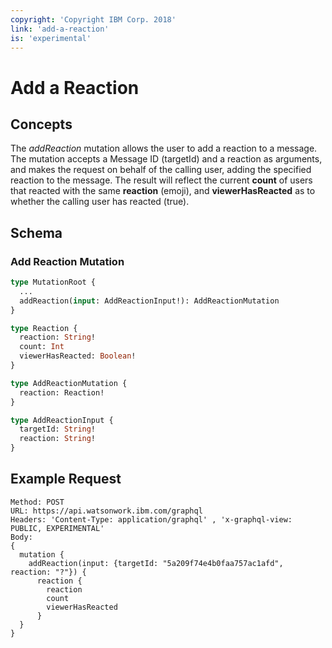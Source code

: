 ```yaml
---
copyright: 'Copyright IBM Corp. 2018'
link: 'add-a-reaction'
is: 'experimental'
---
```


# Add a Reaction

## Concepts

The _addReaction_ mutation allows the user to add a reaction to a message.  The mutation accepts a Message ID (targetId) and a reaction as arguments, and makes the request on behalf of the calling user, adding the specified reaction to the message.  The result will reflect the current **count** of users that reacted with the same **reaction** (emoji), and **viewerHasReacted** as to whether the calling user has reacted (true).

## Schema

### Add Reaction Mutation



```graphql
type MutationRoot {
  ...
  addReaction(input: AddReactionInput!): AddReactionMutation
}

type Reaction {
  reaction: String!
  count: Int
  viewerHasReacted: Boolean!
}

type AddReactionMutation {
  reaction: Reaction!
}

type AddReactionInput {
  targetId: String!
  reaction: String!
}
```

## Example Request

~~~~
Method: POST
URL: https://api.watsonwork.ibm.com/graphql
Headers: 'Content-Type: application/graphql' , 'x-graphql-view: PUBLIC, EXPERIMENTAL'
Body:
{
  mutation {
    addReaction(input: {targetId: "5a209f74e4b0faa757ac1afd", reaction: "?"}) {
      reaction {
        reaction
        count
        viewerHasReacted
      }
  }
}
~~~~
